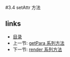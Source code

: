 #3.4 setAttr 方法

## links
   * [目录](<preface.md>)
   * 上一节: [getPara 系列方法](<3.3.md>)
   * 下一节: [render 系列方法](<3.5.md>)

